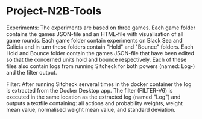 # Project-N2B-Tools

Experiments:
The experiments are based on three games. Each game folder contains the games JSON-file and an HTML-file with visualisation of all game rounds.
Each game folder contain experiments on Black Sea and Galicia and in turn these folders contain "Hold" and "Bounce" folders.
Each Hold and Bounce folder contain the games JSON-file that have been edited so that the concerned units hold and bounce respectively.
Each of these files also contain logs from running Sitcheck for both powers (named: Log-<Power>) and the filter output.

Filter:
After running Sitcheck serveral times in the docker container the log is extracted from the Docker Desktop app. 
The filter (FILTER-V6) is executed in the same location as the extracted log (named "Log") and outputs a textfile containing: all actions and probability weights, weight mean value, normalised weight mean value, and standard deviation.

